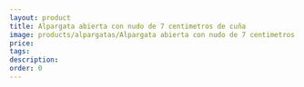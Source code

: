 ```yaml
---
layout: product
title: Alpargata abierta con nudo de 7 centimetros de cuña
image: products/alpargatas/Alpargata abierta con nudo de 7 centimetros de cuña.jpeg
price: 
tags: 
description: 
order: 0
---
```

